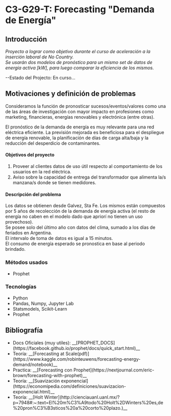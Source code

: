 # C3-G29-T: Forecasting "Demanda de Energía"
## Introducción
<i>
  Proyecto a lograr como objetivo durante el curso de aceleración a la inserción laboral de No Country.<br>
  Se usarán dos modelos de pronóstico para un mismo set de datos de energía activa [kW], para luego comparar la eficiencia de los mismos.
</i>

--Estado del Projecto: En curso...<br>

## Motivaciones y definición de problemas
Consideramos la función de pronosticar sucesos/eventos/valores como una de las áreas de investigación con mayor impacto en profesiones como marketing, financieras, energías renovables y electrónica (entre otras).
 
El pronóstico de la demanda de energía es muy relevante para una red eléctrica eficiente. La previsión mejorada es beneficiosa para el despliegue de energía renovable, la planificación de días de carga alta/baja y la reducción del desperdicio de contaminantes.

#### Objetivos del proyecto
<ol>
  <li>Proveer al clientes datos de uso útil respecto al comportamiento de los usuarios en la red eléctrica.</li>
  <li>Aviso sobre la capacidad de entrega del transformador que alimenta la/s manzana/s donde se tienen medidores.</li>
</ol>

#### Descripción del problema
Los datos se obtienen desde Galvez, Sta Fe. Los mismos están compuestos por 5 años de recolección de la demanda de energía activa (el resto de energía no caben en el modelo dado que apriorí no tienen un uso provechoso). <br>
Se posee solo del último año con datos del clima, sumado a los días de feriados en Argentina.<br>
El intervalo de toma de datos es igual a 15 minutos.<br>
El consumo de energía esperado se pronostica en base al periodo brindado.

### Métodos usados
<ul>  
  <li>Prophet</li>  
</ul>

### Tecnologías
<ul>
  <li>Python</li>
  <li>Pandas, Numpy, Jupyter Lab</li>
  <li>Statsmodels, Scikit-Learn</li>
  <li>Prophet</li>
</ul>

## Bibliografía
<ul>
  <li> Docs Oficiales (muy utiles): __[PROPHET_DOCS](https://facebook.github.io/prophet/docs/quick_start.html)__ </li>
  <li>Teoría: __[Forecasting at Scale(pdf)](https://www.kaggle.com/robinteuwens/forecasting-energy-demand/notebook)__</li>
  <li>Practica: __[Forecasting con Prophet](https://nextjournal.com/eric-brown/forecasting-with-prophet)__</li>
  <li>Teoría: __[Suavización exponencial](https://economipedia.com/definiciones/suavizacion-exponencial.html)__</li>
  <li>Teoría: __[Holt Winter](http://cienciauanl.uanl.mx/?p=7948#:~:text=El%20m%C3%A9todo%20Holt%2DWinters%20es,de%20pron%C3%B3sticos%20a%20corto%20plazo.)__</li>  
</ul> 

